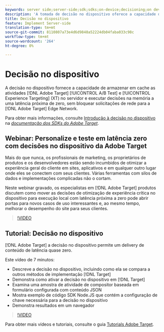 ```yaml
---
keywords: server side;server-side;sdk;sdks;on-device;decisioning;on device;ondevice;zero latency;latency;near-zero;node.js
description: 'A tomada de decisão no dispositivo oferece a capacidade de armazenar em cache as atividades Adobe Target A/B e Experience Targeting (XT) no servidor e executar decisões na memória a uma latência próxima a zero, sem bloquear solicitações de rede para a Adobe Target Edge Network. '
title: Decisão no dispositivo
feature: Implement Server-side
translation-type: tm+mt
source-git-commit: 8110807a73e4d6d9848a52224db04faba033c98c
workflow-type: tm+mt
source-wordcount: '264'
ht-degree: 0%

---
```



# Decisão no dispositivo

A decisão no dispositivo fornece a capacidade de armazenar em cache as atividades [!DNL Adobe Target] [!UICONTROL A/B Test] e [!UICONTROL Experience Targeting] (XT) no servidor e executar decisões na memória a uma latência próxima de zero, sem bloquear solicitações de rede para a [!DNL Adobe Target] Edge Network.

Para obter mais informações, consulte [Introdução à decisão no dispositivo](https://adobetarget-sdks.gitbook.io/docs/on-device-decisioning/introduction-to-on-device-decisioning) na *[documentação dos SDKs do Adobe Target](https://adobetarget-sdks.gitbook.io/docs/)*.

## Webinar: Personalize e teste em latência zero com decisões no dispositivo da Adobe Target

Mais do que nunca, os profissionais de marketing, os proprietários de produtos e os desenvolvedores estão sendo incumbidos de otimizar a experiência geral do cliente em sites, aplicativos e em qualquer outro lugar onde eles se conectem com seus clientes. Várias ferramentas com silos de dados e implementações complicadas não o cortam.

Neste webinar gravado, os especialistas em [!DNL Adobe Target] produtos discutem como mover as decisões de otimização de experiência crítica no dispositivo para execução local com latência próxima a zero pode abrir portas para novos casos de uso interessantes e, ao mesmo tempo, melhorar o desempenho do site para seus clientes.

>[!VIDEO](https://video.tv.adobe.com/v/328148)

## Tutorial: Decisão no dispositivo

[!DNL Adobe Target] a decisão no dispositivo permite um delivery de conteúdo de latência quase zero.

Este vídeo de 7 minutos:

* Descreve a decisão no dispositivo, incluindo como ela se compara a outros métodos de implementação [!DNL Target]
* Demonstra como ativar a decisão no dispositivo em [!DNL Target]
* Examina uma amostra de atividade de compositor baseada em formulário configurada com conteúdo JSON
* Mostra exemplo de código SDK Node.JS que contém a configuração de chave necessária para a decisão no dispositivo
* Demonstra resultados em um navegador

>[!VIDEO](https://video.tv.adobe.com/v/329032)

Para obter mais vídeos e tutoriais, consulte o guia [Tutorials Adobe Target](https://experienceleague.adobe.com/docs/target-learn/tutorials/overview.html).
